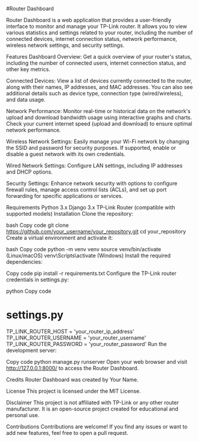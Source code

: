 #Router Dashboard

Router Dashboard is a web application that provides a user-friendly interface to monitor and manage your TP-Link router. It allows you to view various statistics and settings related to your router, including the number of connected devices, internet connection status, network performance, wireless network settings, and security settings.

Features
Dashboard Overview: Get a quick overview of your router's status, including the number of connected users, internet connection status, and other key metrics.

Connected Devices: View a list of devices currently connected to the router, along with their names, IP addresses, and MAC addresses. You can also see additional details such as device type, connection type (wired/wireless), and data usage.

Network Performance: Monitor real-time or historical data on the network's upload and download bandwidth usage using interactive graphs and charts. Check your current internet speed (upload and download) to ensure optimal network performance.

Wireless Network Settings: Easily manage your Wi-Fi network by changing the SSID and password for security purposes. If supported, enable or disable a guest network with its own credentials.

Wired Network Settings: Configure LAN settings, including IP addresses and DHCP options.

Security Settings: Enhance network security with options to configure firewall rules, manage access control lists (ACLs), and set up port forwarding for specific applications or services.

Requirements
Python 3.x
Django 3.x
TP-Link Router (compatible with supported models)
Installation
Clone the repository:

bash
Copy code
git clone https://github.com/your_username/your_repository.git
cd your_repository
Create a virtual environment and activate it:

bash
Copy code
python -m venv venv
source venv/bin/activate (Linux/macOS)
venv\Scripts\activate (Windows)
Install the required dependencies:

Copy code
pip install -r requirements.txt
Configure the TP-Link router credentials in settings.py:

python
Copy code
# settings.py

TP_LINK_ROUTER_HOST = 'your_router_ip_address'
TP_LINK_ROUTER_USERNAME = 'your_router_username'
TP_LINK_ROUTER_PASSWORD = 'your_router_password'
Run the development server:

Copy code
python manage.py runserver
Open your web browser and visit http://127.0.0.1:8000/ to access the Router Dashboard.

Credits
Router Dashboard was created by Your Name.

License
This project is licensed under the MIT License.

Disclaimer
This project is not affiliated with TP-Link or any other router manufacturer. It is an open-source project created for educational and personal use.

Contributions
Contributions are welcome! If you find any issues or want to add new features, feel free to open a pull request.
